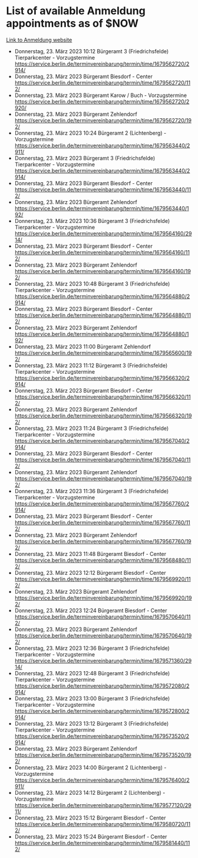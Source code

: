 # List of available Anmeldung appointments as of $NOW
[Link to Anmeldung website](https://service.berlin.de/terminvereinbarung/termin/tag.php?termin=1&anliegen[]=120686&dienstleisterlist=122210,122217,327316,122219,327312,122227,327314,122231,327346,122243,327348,122254,122252,329742,122260,329745,122262,329748,122271,327278,122273,327274,122277,327276,330436,122280,327294,122282,327290,122284,327292,122291,327270,122285,327266,122286,327264,122296,327268,150230,329760,122297,327286,122294,327284,122312,329763,122314,329775,122304,327330,122311,327334,122309,327332,317869,122281,327352,122279,329772,122283,122276,327324,122274,327326,122267,329766,122246,327318,122251,327320,122257,327322,122208,327298,122226,327300&herkunft=http%3A%2F%2Fservice.berlin.de%2Fdienstleistung%2F120686%2F)
- Donnerstag, 23. März 2023 10:12 Bürgeramt 3 (Friedrichsfelde) Tierparkcenter - Vorzugstermine https://service.berlin.de/terminvereinbarung/termin/time/1679562720/2914/
- Donnerstag, 23. März 2023  Bürgeramt Biesdorf - Center https://service.berlin.de/terminvereinbarung/termin/time/1679562720/112/
- Donnerstag, 23. März 2023  Bürgeramt Karow / Buch - Vorzugstermine https://service.berlin.de/terminvereinbarung/termin/time/1679562720/2920/
- Donnerstag, 23. März 2023  Bürgeramt Zehlendorf https://service.berlin.de/terminvereinbarung/termin/time/1679562720/192/
- Donnerstag, 23. März 2023 10:24 Bürgeramt 2 (Lichtenberg) - Vorzugstermine https://service.berlin.de/terminvereinbarung/termin/time/1679563440/2911/
- Donnerstag, 23. März 2023  Bürgeramt 3 (Friedrichsfelde) Tierparkcenter - Vorzugstermine https://service.berlin.de/terminvereinbarung/termin/time/1679563440/2914/
- Donnerstag, 23. März 2023  Bürgeramt Biesdorf - Center https://service.berlin.de/terminvereinbarung/termin/time/1679563440/112/
- Donnerstag, 23. März 2023  Bürgeramt Zehlendorf https://service.berlin.de/terminvereinbarung/termin/time/1679563440/192/
- Donnerstag, 23. März 2023 10:36 Bürgeramt 3 (Friedrichsfelde) Tierparkcenter - Vorzugstermine https://service.berlin.de/terminvereinbarung/termin/time/1679564160/2914/
- Donnerstag, 23. März 2023  Bürgeramt Biesdorf - Center https://service.berlin.de/terminvereinbarung/termin/time/1679564160/112/
- Donnerstag, 23. März 2023  Bürgeramt Zehlendorf https://service.berlin.de/terminvereinbarung/termin/time/1679564160/192/
- Donnerstag, 23. März 2023 10:48 Bürgeramt 3 (Friedrichsfelde) Tierparkcenter - Vorzugstermine https://service.berlin.de/terminvereinbarung/termin/time/1679564880/2914/
- Donnerstag, 23. März 2023  Bürgeramt Biesdorf - Center https://service.berlin.de/terminvereinbarung/termin/time/1679564880/112/
- Donnerstag, 23. März 2023  Bürgeramt Zehlendorf https://service.berlin.de/terminvereinbarung/termin/time/1679564880/192/
- Donnerstag, 23. März 2023 11:00 Bürgeramt Zehlendorf https://service.berlin.de/terminvereinbarung/termin/time/1679565600/192/
- Donnerstag, 23. März 2023 11:12 Bürgeramt 3 (Friedrichsfelde) Tierparkcenter - Vorzugstermine https://service.berlin.de/terminvereinbarung/termin/time/1679566320/2914/
- Donnerstag, 23. März 2023  Bürgeramt Biesdorf - Center https://service.berlin.de/terminvereinbarung/termin/time/1679566320/112/
- Donnerstag, 23. März 2023  Bürgeramt Zehlendorf https://service.berlin.de/terminvereinbarung/termin/time/1679566320/192/
- Donnerstag, 23. März 2023 11:24 Bürgeramt 3 (Friedrichsfelde) Tierparkcenter - Vorzugstermine https://service.berlin.de/terminvereinbarung/termin/time/1679567040/2914/
- Donnerstag, 23. März 2023  Bürgeramt Biesdorf - Center https://service.berlin.de/terminvereinbarung/termin/time/1679567040/112/
- Donnerstag, 23. März 2023  Bürgeramt Zehlendorf https://service.berlin.de/terminvereinbarung/termin/time/1679567040/192/
- Donnerstag, 23. März 2023 11:36 Bürgeramt 3 (Friedrichsfelde) Tierparkcenter - Vorzugstermine https://service.berlin.de/terminvereinbarung/termin/time/1679567760/2914/
- Donnerstag, 23. März 2023  Bürgeramt Biesdorf - Center https://service.berlin.de/terminvereinbarung/termin/time/1679567760/112/
- Donnerstag, 23. März 2023  Bürgeramt Zehlendorf https://service.berlin.de/terminvereinbarung/termin/time/1679567760/192/
- Donnerstag, 23. März 2023 11:48 Bürgeramt Biesdorf - Center https://service.berlin.de/terminvereinbarung/termin/time/1679568480/112/
- Donnerstag, 23. März 2023 12:12 Bürgeramt Biesdorf - Center https://service.berlin.de/terminvereinbarung/termin/time/1679569920/112/
- Donnerstag, 23. März 2023  Bürgeramt Zehlendorf https://service.berlin.de/terminvereinbarung/termin/time/1679569920/192/
- Donnerstag, 23. März 2023 12:24 Bürgeramt Biesdorf - Center https://service.berlin.de/terminvereinbarung/termin/time/1679570640/112/
- Donnerstag, 23. März 2023  Bürgeramt Zehlendorf https://service.berlin.de/terminvereinbarung/termin/time/1679570640/192/
- Donnerstag, 23. März 2023 12:36 Bürgeramt 3 (Friedrichsfelde) Tierparkcenter - Vorzugstermine https://service.berlin.de/terminvereinbarung/termin/time/1679571360/2914/
- Donnerstag, 23. März 2023 12:48 Bürgeramt 3 (Friedrichsfelde) Tierparkcenter - Vorzugstermine https://service.berlin.de/terminvereinbarung/termin/time/1679572080/2914/
- Donnerstag, 23. März 2023 13:00 Bürgeramt 3 (Friedrichsfelde) Tierparkcenter - Vorzugstermine https://service.berlin.de/terminvereinbarung/termin/time/1679572800/2914/
- Donnerstag, 23. März 2023 13:12 Bürgeramt 3 (Friedrichsfelde) Tierparkcenter - Vorzugstermine https://service.berlin.de/terminvereinbarung/termin/time/1679573520/2914/
- Donnerstag, 23. März 2023  Bürgeramt Zehlendorf https://service.berlin.de/terminvereinbarung/termin/time/1679573520/192/
- Donnerstag, 23. März 2023 14:00 Bürgeramt 2 (Lichtenberg) - Vorzugstermine https://service.berlin.de/terminvereinbarung/termin/time/1679576400/2911/
- Donnerstag, 23. März 2023 14:12 Bürgeramt 2 (Lichtenberg) - Vorzugstermine https://service.berlin.de/terminvereinbarung/termin/time/1679577120/2911/
- Donnerstag, 23. März 2023 15:12 Bürgeramt Biesdorf - Center https://service.berlin.de/terminvereinbarung/termin/time/1679580720/112/
- Donnerstag, 23. März 2023 15:24 Bürgeramt Biesdorf - Center https://service.berlin.de/terminvereinbarung/termin/time/1679581440/112/
